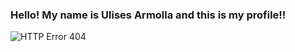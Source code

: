 ### Hello! My name is Ulises Armolla and this is my profile!!
![HTTP Error 404](https://user-images.githubusercontent.com/105997583/169716542-f0142945-17e5-41ec-98a5-caf0e780600c.jpg)

<!--
**armolla/armolla** is a ✨ _special_ ✨ repository because its `README.md` (this file) appears on your GitHub profile.

Here are some ideas to get you started:

- 🔭 I’m currently working on ...
- 🌱 I’m currently learning ...
- 👯 I’m looking to collaborate on ...
- 🤔 I’m looking for help with ...
- 💬 Ask me about ...
- 📫 How to reach me: ...
- 😄 Pronouns: ...
- ⚡ Fun fact: ...
-->
